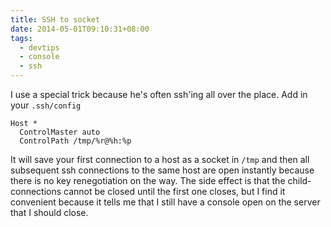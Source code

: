 ```yaml
---
title: SSH to socket
date: 2014-05-01T09:10:31+08:00
tags:
  - devtips
  - console
  - ssh
---
```

I use a special trick because he's often ssh'ing all over the place. Add in your `.ssh/config`

    Host *
      ControlMaster auto
      ControlPath /tmp/%r@%h:%p

It will save your first connection to a host as a socket in `/tmp` and then all subsequent ssh connections to the same host are open instantly because there is no key renegotiation  on the way. The side effect is that the child-connections cannot be closed until the first one closes, but I find it convenient because it tells me that I still have a console open  on the server that I should close.
